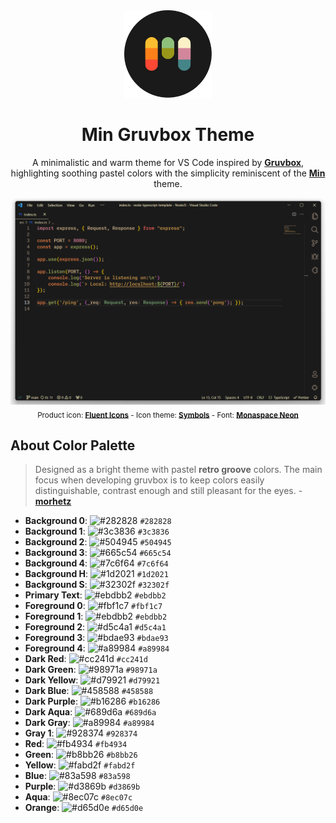 <div align="center">

<img src="min-gruvbox-theme-logo.png" width="140">

# Min Gruvbox Theme

A minimalistic and warm theme for VS Code inspired by **[Gruvbox](https://github.com/morhetz/gruvbox)**, highlighting soothing pastel colors with the simplicity reminiscent of the **[Min](https://github.com/miguelsolorio/min-theme)** theme.

![preview-theme](./screenshot-theme.png)
<sub>Product icon: **[Fluent Icons](https://github.com/miguelsolorio/vscode-fluent-icons)** - Icon theme: **[Symbols](https://github.com/miguelsolorio/vscode-symbols)** - Font: **[Monaspace Neon](https://github.com/githubnext/monaspace)**</sub>

</div>

## About Color Palette
> Designed as a bright theme with pastel **retro groove** colors. The main focus when developing gruvbox is to keep colors easily distinguishable, contrast enough and still pleasant for the eyes. - **[morhetz](https://github.com/morhetz/gruvbox)**

- **Background 0**:       ![#282828](https://via.placeholder.com/15/282828/000000?text=+) `#282828`
- **Background 1**:       ![#3c3836](https://via.placeholder.com/15/3c3836/000000?text=+) `#3c3836`
- **Background 2**:       ![#504945](https://via.placeholder.com/15/504945/000000?text=+) `#504945`
- **Background 3**:       ![#665c54](https://via.placeholder.com/15/665c54/000000?text=+) `#665c54`
- **Background 4**:       ![#7c6f64](https://via.placeholder.com/15/7c6f64/000000?text=+) `#7c6f64`
- **Background H**:       ![#1d2021](https://via.placeholder.com/15/1d2021/000000?text=+) `#1d2021`
- **Background S**:       ![#32302f](https://via.placeholder.com/15/32302f/000000?text=+) `#32302f`
- **Primary Text**:       ![#ebdbb2](https://via.placeholder.com/15/ebdbb2/000000?text=+) `#ebdbb2`
- **Foreground 0**:       ![#fbf1c7](https://via.placeholder.com/15/fbf1c7/000000?text=+) `#fbf1c7`
- **Foreground 1**:       ![#ebdbb2](https://via.placeholder.com/15/ebdbb2/000000?text=+) `#ebdbb2`
- **Foreground 2**:       ![#d5c4a1](https://via.placeholder.com/15/d5c4a1/000000?text=+) `#d5c4a1`
- **Foreground 3**:       ![#bdae93](https://via.placeholder.com/15/bdae93/000000?text=+) `#bdae93`
- **Foreground 4**:       ![#a89984](https://via.placeholder.com/15/a89984/000000?text=+) `#a89984`
- **Dark Red**:           ![#cc241d](https://via.placeholder.com/15/cc241d/000000?text=+) `#cc241d`
- **Dark Green**:         ![#98971a](https://via.placeholder.com/15/98971a/000000?text=+) `#98971a`
- **Dark Yellow**:        ![#d79921](https://via.placeholder.com/15/d79921/000000?text=+) `#d79921`
- **Dark Blue**:          ![#458588](https://via.placeholder.com/15/458588/000000?text=+) `#458588`
- **Dark Purple**:        ![#b16286](https://via.placeholder.com/15/b16286/000000?text=+) `#b16286`
- **Dark Aqua**:          ![#689d6a](https://via.placeholder.com/15/689d6a/000000?text=+) `#689d6a`
- **Dark Gray**:          ![#a89984](https://via.placeholder.com/15/a89984/000000?text=+) `#a89984`
- **Gray 1**:             ![#928374](https://via.placeholder.com/15/928374/000000?text=+) `#928374`
- **Red**:                ![#fb4934](https://via.placeholder.com/15/fb4934/000000?text=+) `#fb4934`
- **Green**:              ![#b8bb26](https://via.placeholder.com/15/b8bb26/000000?text=+) `#b8bb26`
- **Yellow**:             ![#fabd2f](https://via.placeholder.com/15/fabd2f/000000?text=+) `#fabd2f`
- **Blue**:               ![#83a598](https://via.placeholder.com/15/83a598/000000?text=+) `#83a598`
- **Purple**:             ![#d3869b](https://via.placeholder.com/15/d3869b/000000?text=+) `#d3869b`
- **Aqua**:               ![#8ec07c](https://via.placeholder.com/15/8ec07c/000000?text=+) `#8ec07c`
- **Orange**:             ![#d65d0e](https://via.placeholder.com/15/d65d0e/000000?text=+) `#d65d0e`


